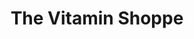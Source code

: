 ---
title: "The Vitamin Shoppe"
url: /orlando/the-vitamin-shoppe-east-colonial-drive/
shop: nutrition supplements
---